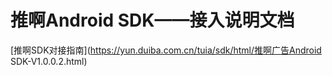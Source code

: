 # 推啊Android SDK——接入说明文档

  [推啊SDK对接指南](https://yun.duiba.com.cn/tuia/sdk/html/推啊广告Android SDK-V1.0.0.2.html)
